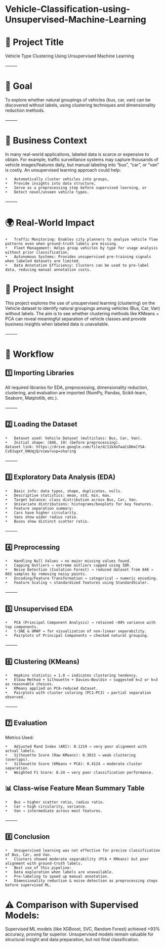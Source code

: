 # Vehicle-Classification-using-Unsupervised-Machine-Learning

# 🚗 Project Title

Vehicle Type Clustering Using Unsupervised Machine Learning

⸻

# 🎯 Goal

To explore whether natural groupings of vehicles (bus, car, van) can be discovered without labels, using clustering techniques and dimensionality reduction methods.

⸻

# 💼 Business Context

In many real-world applications, labeled data is scarce or expensive to obtain. For example, traffic surveillance systems may capture thousands of vehicle images/features daily, but manual labeling into “bus”, “car”, or “van” is costly. An unsupervised learning approach could help:

	•	Automatically cluster vehicles into groups,
	•	Provide insights into data structure,
	•	Serve as a preprocessing step before supervised learning, or
	•	Detect novel/unseen vehicle types.

⸻

# 🌍 Real-World Impact

	•	Traffic Monitoring: Enables city planners to analyze vehicle flow patterns even when ground-truth labels are missing.
	•	Fleet Management: Helps group vehicles by type for usage analysis without prior classification.
	•	Autonomous Systems: Provides unsupervised pre-training signals when labeled datasets are limited.
	•	Data Annotation Efficiency: Clusters can be used to pre-label data, reducing manual annotation costs.

# 📌 Project Insight

This project explores the use of unsupervised learning (clustering) on the Vehicle dataset to identify natural groupings among vehicles (Bus, Car, Van) without labels.
The aim is to see whether clustering methods like KMeans + PCA can reveal meaningful separation of vehicle classes and provide business insights when labeled data is unavailable.

⸻

# 🎯 Workflow

## 1️⃣ Importing Libraries

All required libraries for EDA, preprocessing, dimensionality reduction, clustering, and evaluation are imported (NumPy, Pandas, Scikit-learn, Seaborn, Matplotlib, etc.).

⸻

## 2️⃣ Loading the Dataset

	•	Dataset used: Vehicle Dataset (multiclass: Bus, Car, Van).
	•	Initial shape: (846, 19) (before preprocessing).
    dataset link: https://drive.google.com/file/d/11kXoTwaCsDHxCYSA-Cs8JugxY_kNUqjQ/view?usp=sharing

⸻

## 3️⃣ Exploratory Data Analysis (EDA)
	•	Basic info: data types, shape, duplicates, nulls.
	•	Descriptive statistics: mean, std, min, max.
	•	Target balance: class distribution across Bus, Car, Van.
	•	Univariate distributions: histograms/boxplots for key features.
	•	Feature separation summary:
	•	Cars have higher circularity.
	•	Vans show wider radius ratio.
	•	Buses show distinct scatter ratio.

⸻

## 4️⃣ Preprocessing
	•	Handling Null Values → no major missing values found.
	•	Capping Outliers → extreme outliers capped using IQR.
	•	Noise Detection (Isolation Forest) → reduced dataset from 846 → 803 samples by removing noisy points.
	•	Encoding/Feature Transformation → categorical → numeric encoding.
	•	Feature Scaling → standardized features using StandardScaler.

⸻

## 5️⃣ Unsupervised EDA
	•	PCA (Principal Component Analysis) → retained ~80% variance with top components.
	•	t-SNE & UMAP → for visualization of non-linear separability.
	•	Pairplots of Principal Components → checked natural grouping.

⸻

## 6️⃣ Clustering (KMeans)
	•	Hopkins statistic = 1.0 → indicates clustering tendency.
	•	Elbow Method + Silhouette + Davies–Bouldin → suggested k=2 or k=3 as reasonable choices.
	•	KMeans applied on PCA-reduced dataset.
	•	Pairplots with cluster coloring (PC1–PC3) → partial separation observed.

⸻

## 7️⃣ Evaluation

Metrics Used:

	•	Adjusted Rand Index (ARI): 0.1219 → very poor alignment with actual labels.
	•	Silhouette Score (Raw KMeans): 0.3015 → weak clustering (overlaps).
	•	Silhouette Score (KMeans + PCA): 0.4124 → moderate cluster separation.
	•	Weighted F1 Score: 0.24 → very poor classification performance.

## 📊 Class-wise Feature Mean Summary Table

	•	Bus → higher scatter ratio, radius ratio.
	•	Car → high circularity, variance.
	•	Van → intermediate across most features.

⸻

## 8️⃣ Conclusion
	•	Unsupervised learning was not effective for precise classification of Bus, Car, and Van.
	•	Clusters showed moderate separability (PCA + KMeans) but poor alignment with ground-truth labels.
	•	Best use of this pipeline:
	•	Data exploration when labels are unavailable.
	•	Pre-labeling to speed up manual annotation.
	•	Dimensionality reduction & noise detection as preprocessing steps before supervised ML.

# ⚠️ Comparison with Supervised Models:

Supervised ML models (like XGBoost, SVC, Random Forest) achieved >93% accuracy, proving far superior.
Unsupervised models remain valuable for structural insight and data preparation, but not final classification.
